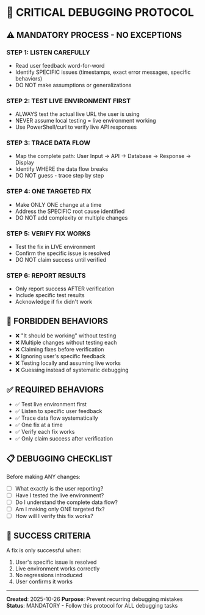 # 🚨 CRITICAL DEBUGGING PROTOCOL

## ⚠️ MANDATORY PROCESS - NO EXCEPTIONS

### **STEP 1: LISTEN CAREFULLY**
- Read user feedback word-for-word
- Identify SPECIFIC issues (timestamps, exact error messages, specific behaviors)
- DO NOT make assumptions or generalizations

### **STEP 2: TEST LIVE ENVIRONMENT FIRST**
- ALWAYS test the actual live URL the user is using
- NEVER assume local testing = live environment working
- Use PowerShell/curl to verify live API responses

### **STEP 3: TRACE DATA FLOW**
- Map the complete path: User Input → API → Database → Response → Display
- Identify WHERE the data flow breaks
- DO NOT guess - trace step by step

### **STEP 4: ONE TARGETED FIX**
- Make ONLY ONE change at a time
- Address the SPECIFIC root cause identified
- DO NOT add complexity or multiple changes

### **STEP 5: VERIFY FIX WORKS**
- Test the fix in LIVE environment
- Confirm the specific issue is resolved
- DO NOT claim success until verified

### **STEP 6: REPORT RESULTS**
- Only report success AFTER verification
- Include specific test results
- Acknowledge if fix didn't work

## 🚫 FORBIDDEN BEHAVIORS

- ❌ "It should be working" without testing
- ❌ Multiple changes without testing each
- ❌ Claiming fixes before verification
- ❌ Ignoring user's specific feedback
- ❌ Testing locally and assuming live works
- ❌ Guessing instead of systematic debugging

## ✅ REQUIRED BEHAVIORS

- ✅ Test live environment first
- ✅ Listen to specific user feedback
- ✅ Trace data flow systematically
- ✅ One fix at a time
- ✅ Verify each fix works
- ✅ Only claim success after verification

## 📋 DEBUGGING CHECKLIST

Before making ANY changes:
- [ ] What exactly is the user reporting?
- [ ] Have I tested the live environment?
- [ ] Do I understand the complete data flow?
- [ ] Am I making only ONE targeted fix?
- [ ] How will I verify this fix works?

## 🎯 SUCCESS CRITERIA

A fix is only successful when:
1. User's specific issue is resolved
2. Live environment works correctly
3. No regressions introduced
4. User confirms it works

---
**Created**: 2025-10-26
**Purpose**: Prevent recurring debugging mistakes
**Status**: MANDATORY - Follow this protocol for ALL debugging tasks
